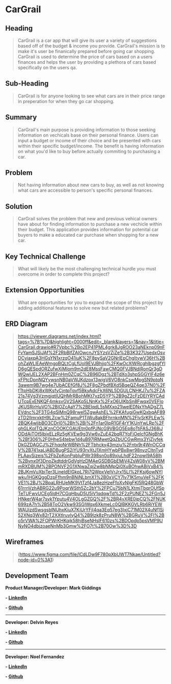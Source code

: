 # CarGrail

## Heading

> CarGrail is a car app that will give its user a variety of suggestions based off of the budget & income you provide. CarGrail's mission is to make it's user be finanically prepared before going car shopping. CarGrail is used to determine the price of cars based on a users finances and helps the user by providing a plethora of cars based specifically on the users qa.

## Sub-Heading

> CarGrail is for anyone looking to see what cars are in their price range in preperation for when they go car shopping.

## Summary

> CarGrail's main purpose is providing information to those seeking information on vechicals base on their personal finance. Users can input a budget or income of their choice and be presented with cars within their specific budget/income. The benefit is having information on what you'd like to buy before actually commiting to purchasing a car.

## Problem

> Not having information about new cars to buy, as well as not knowing what cars are accessible to person's specific personal finances.

## Solution

> CarGrail solves the problem that new and previous vehical owners have about for finding information to purchase a new vechicle within their budget. This application provides information for potenital car buyers to make a educated car purchase when shopping for a new car.

## Key Technical Challenge

> What will likely be the most challenging technical hurdle you must overcome in order to complete this project?

## Extension Opportunities

> What are opportunities for you to expand the scope of this project by adding additional features to solve new but related problems?

## ERD Diagram

> https://viewer.diagrams.net/index.html?tags=%7B%7D&highlight=0000ff&edit=_blank&layers=1&nav=1&title=CarGrail.drawio#R7Vpbc%2Bo2EP41PML4grk8JgROO23aNEknp09nFFvYamSJSiJAf%2F2RbBlfZAIOwcnJYSYzsVZiZe%2B3K327UsedxOsvDCyiaxpA3HGsYN1xrzqO41iuK%2F8pySaV2GNrlEpChgItywV36H%2BohZaWLlEAeWmgoBQLtCgLfUoI9EVJBhijq%2FKwOcXlWRcghIbgzgfYlD6gQESpdORZufwXiMIom9m2dE8MssFawCMQ0FVJBNdiRonQr3gDWQwIJEL2XAP2BFnHm0ZCqC%2B96Dgz%2BTdXo3shpSGGYIF4z6exFPtcDpnNQYywsnNB0aVWJKdzpx13wigV6VO8nkCswMpgSN9ptqN3awem9B7wg4e7UbACEfGf8J%2F8gZPbdfBXd5BqeQZ4qe37N0%2FfTtpHbDKj8xWKsfyCjntpTqvf5BkyAdcFkX6NL5DGULCNHKJ7u%2FZA21s74Vg3VzmgjqtlUQHMrRBohMKt7vzD5YP%2B9gZ2cFzDEIYRYCAdUTcpExENKQF4mksvGV2SAKp5LNnKx%2FxO6UIKbSn8Fwqx0VEFloJKUSRirHuVO%2BlOZcAaY7%2BEIqdL5sMXxo21lwelEDNxYhADgZ7LEVdnc%2F3TG4qSIMnQ98rwel5ZgwAshEL%2FKAfugjGwKQxbqAF89zTD2llmrxktH9LZcw%2FamuP1TjWu8akBFhrnknMN%2FlvSrKPLEw%2BQK4wljbBO3CDrl0%2Bh%2Bi%2Fn1ar0IpR1GF4rY1KUnYwLRp%2FghGLKpITQJKznCOOKCGAUEtn0pfPJNcG9VBGO5Ep8oTtiFASJ368iJODdAiTOt5IbjxELzRz5gKVEw9g3Vw6vZuE42bqR7YoFjOeIcfGNgBhK%2Bf306%2F0HheS4tebw1d4uB97IRMwetQqZbUCGwRmx3YjZjvfekDkGZDAGCJ%2FhqoNrWBNh%2FTbhcky43mzju%2Fntx9r4WnOCCqV%2B741xaLjABDBugPS2iYU93rvXtJ1XmHYwbPBx8wr98nvzCltnTydPLAavSizeis%2FbZpKonPqbIuPWr398sn0o89xjuLhdF22nowl9A58lh%2Bynx0f3DnoZkdtddrGdVgHzDMAeGSDBGbEMjV4ZsW08vV%2BMmRXDBUM%2BPONVF2G1XNwaZqi2w8bNMpQi0XuBOhwABiVxB4%2BJKmVuXbiTer3LjneldElGkpL7Rj7QWpxVeIVrJrx15Ll%2FKsj6owNYIwku1HGKQggDzpFfhm9nBNjNLbmX1%2B0xVCY7lv71K5muVeF%2FKVE1%2BJ%2BpaLRHUeMK9VtTzf4Ja8ezHzeFfoXvNlgFKl5RQ48GbW61rrnVzhABRG22u9PoqrWSth5Zc2bY%2FPCu75bN1LXtmjTbqrOUfSpTeTUFwvUCEg5ldH7CGqHbuD5U5iV1qdqwTd%2F2zPUNEZ%2FGn5JHNkerW4ar7syk1Yputu4V4OLgGZGQ%2F%2BR4vXRE0ipCQ%2FNUK699zA7h%2B58ToO2Vkw93SGIWqx6XkmeLc0QlBKKGVLRb6RiYEWWAUizdSwsgsblNUhxKiuX7KiUrYFjI4qa3Eq57eg3IxjC71M02X4uNf1Sj52XNq3Wx82rT2XXtIruylyQ4%2B9lzk8zPruN8W%2BGRuV%2Fl%2Bo5rVWA%2FOPWrKHKqik58hjBseNHslF610zs%2BDOpdp5psVMP9UNyNO4dbjzoaeNnMb3Gmw%2FO7t%2B70Ow%3D%3D

## Wireframes

> (https://www.figma.com/file/lCdLDw9F780pXbUWT7Nkae/Untitled?node-id=0%3A1)

## Development Team

**Product Manager/Developer: Mark Giddings**

**- [LinkedIn](https://www.linkedin.com/in/mark-giddings-104a74146/)**

**- [Github](https://github.com/MarkGiddings202)**

---

**Developer: Delvin Reyes**

**- [LinkedIn](https://www.linkedin.com/in/delvinreyes/)**

**- [Github](https://github.com/DelvinReyes95)**

---

**Developer: Noel Fernandez**

**- [LinkedIn](https://www.linkedin.com/in/noelfernandez98/)**

**- [Github](https://github.com/noelfernandez98)**
